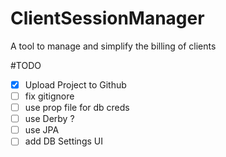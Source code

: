 # ClientSessionManager
A tool to manage and simplify the billing of clients

#TODO

- [x] Upload Project to Github
- [ ] fix gitignore
- [ ] use prop file for db creds
- [ ] use Derby ?
- [ ] use JPA
- [ ] add DB Settings UI    
